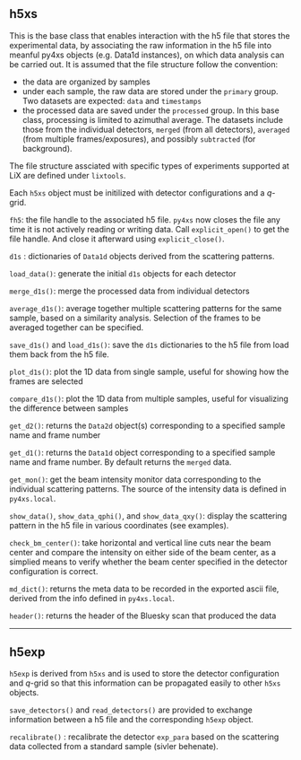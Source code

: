 #

## h5xs

  This is the base class that enables interaction with the h5 file that stores the experimental data, by
  associating the raw information in the h5 file into meanful py4xs objects (e.g. Data1d instances),
  on which data analysis can be carried out. It is assumed that the file structure follow 
  the convention: 
  
  * the data are organized by samples
  * under each sample, the raw data are stored under the `primary` group. Two datasets are expected: `data` and `timestamps`
  * the processed data are saved under the `processed` group. In this base class, processing is limited to
  azimuthal average. The datasets include those from the individual detectors, `merged` (from all detectors), `averaged` 
  (from multiple frames/exposures), and possibly `subtracted` (for background). 
  
  The file structure assciated with specific
  types of experiments supported at LiX are defined under `lixtools`. 
  
  Each `h5xs` object must be initilized with detector configurations and a $q$-grid.
  
  `fh5`: the file handle to the associated h5 file. `py4xs` now closes the file any time it is 
    not actively reading or writing data. Call `explicit_open()` to get the file handle. And close
    it afterward using `explicit_close()`.
  
  `d1s` : dictionaries of `Data1d` objects derived from the scattering patterns.
  
  `load_data()`: generate the initial `d1s` objects for each detector
  
  `merge_d1s()`: merge the processed data from individual detectors 
    
  `average_d1s()`: average together multiple scattering patterns for the same sample, based on a similarity
  analysis. Selection of the frames to be averaged together can be specified.
  
  `save_d1s()` and `load_d1s()`: save the `d1s` dictionaries to the h5 file from load them
  back from the h5 file.

  `plot_d1s()`: plot the 1D data from single sample, useful for showing how the frames are selected
  
  `compare_d1s()`: plot the 1D data from multiple samples, useful for visualizing the difference between samples

  `get_d2()`: returns the `Data2d` object(s) corresponding to a specified sample name and frame number
  
  `get_d1()`: returns the `Data1d` object corresponding to a specified sample name and frame number. By default
  returns the `merged` data.

  `get_mon()`: get the beam intensity monitor data corresponding to the individual scattering patterns. The 
  source of the intensity data is defined in `py4xs.local`.
  
  `show_data()`, `show_data_qphi()`, and `show_data_qxy()`: display the scattering pattern
  in the h5 file in various coordinates (see examples).

  `check_bm_center()`: take horizontal and vertical line cuts near the beam center and compare the intensity 
  on either side of the beam center, as a simplied means to verify whether the beam center specified in 
  the detector configuration is correct.

  `md_dict()`: returns the meta data to be recorded in the exported ascii file, derived from the info 
  defined in `py4xs.local`. 
  
  `header()`: returns the header of the Bluesky scan that produced the data  
  
---------------

## h5exp

`h5exp` is derived from `h5xs` and is used to store the detector configuration and $q$-grid 
  so that this information can be propagated easily to other `h5xs` objects.
  
  ``save_detectors()`` and ``read_detectors()`` are provided to exchange information between 
  a h5 file and the corresponding `h5exp` object. 
  
  ``recalibrate()`` : recalibrate the detector `exp_para` based on the scattering data collected
  from a standard sample (sivler behenate).
  
  
